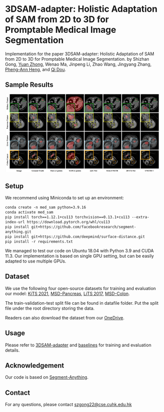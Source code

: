 # 3DSAM-adapter: Holistic Adaptation of SAM from 2D to 3D for Promptable Medical Image Segmentation

Implementation for the paper 3DSAM-adapter: Holistic Adaptation of SAM from 2D to 3D for Promptable Medical Image Segmentation.
by Shizhan Gong, [Yuan Zhong](https://yzrealm.com/), Wenao Ma, Jinpeng Li, Zhao Wang, Jingyang Zhang, [Pheng-Ann Heng](https://www.cse.cuhk.edu.hk/~pheng/), and [Qi Dou](https://www.cse.cuhk.edu.hk/~qdou/index.html).

## Sample Results
![Alt text](asset/result.png?raw=true "Title")

## Setup
We recommend using Miniconda to set up an environment:
```
conda create -n med_sam python=3.9.16
conda activate med_sam
pip install torch==1.12.1+cu113 torchvision==0.13.1+cu113 --extra-index-url https://download.pytorch.org/whl/cu113
pip install git+https://github.com/facebookresearch/segment-anything.git
pip install git+https://github.com/deepmind/surface-distance.git
pip install -r requirements.txt
```
We managed to test our code on Ubuntu 18.04 with Python 3.9 and CUDA 11.3. Our implementation is based on single GPU setting, but can be easily adapted to use multiple GPUs.

## Dataset
We use the following four open-source datasets for training and evaluation our model: [KiTS 2021](https://kits-challenge.org/kits21/),
[MSD-Pancreas](http://medicaldecathlon.com/),
[LiTS 2017](https://competitions.codalab.org/competitions/17094),
[MSD-Colon](http://medicaldecathlon.com/).

The train-validation-test split file can be found in datafile folder. Put the split file under the root directory storing the data.

Readers can also download the dataset from our [OneDrive](https://mycuhk-my.sharepoint.com/:f:/g/personal/1155187960_link_cuhk_edu_hk/EmsBt_N3vh9CnzO9Wgg0_Q0BqBi9nkZY8PTBRCm0FH22ng?e=znsQVt).

## Usage
Please refer to [3DSAM-adapter](/3DSAM-adapter/) and [baselines](/baselines/) for training and evaluation details.

## Acknowledgement
Our code is based on [Segment-Anything](https://github.com/facebookresearch/segment-anything).

## Contact
For any questions, please contact <a href="mailto:szgong22@cse.cuhk.edu.hk">szgong22@cse.cuhk.edu.hk</a>
